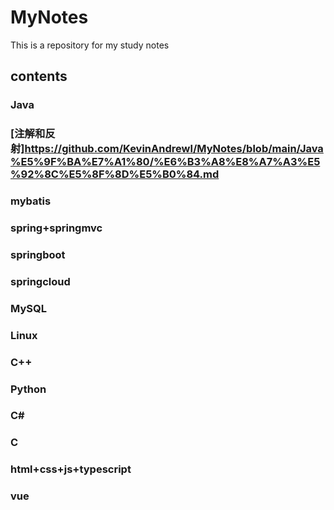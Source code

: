 # MyNotes
This is a repository for my study notes
## contents
### Java
### [注解和反射]https://github.com/KevinAndrewl/MyNotes/blob/main/Java%E5%9F%BA%E7%A1%80/%E6%B3%A8%E8%A7%A3%E5%92%8C%E5%8F%8D%E5%B0%84.md
### mybatis
### spring+springmvc
### springboot
### springcloud
### MySQL
### Linux
### C++
### Python
### C#
### C
### html+css+js+typescript
### vue
